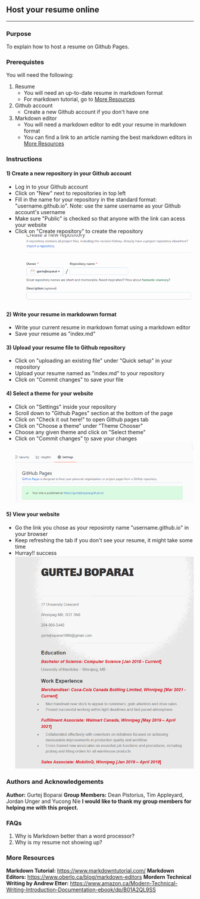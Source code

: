 ## Host your resume online
------------
### Purpose
To explain how to host a resume on Github Pages.

### Prerequistes
You will need the following:
1) Resume
   - You will need an up-to-date resume in markdown format
   - For markdown tutorial, go to [More Resources](#more-resources)
2) Github account
   - Create a new Github account if you don't have one
3) Markdown editor
   - You will need a markdown editor to edit your resume in markdown format
   - You can find a link to an article naming the best markdown editors in [More Resources](#more-resources)
  
### Instructions
#### 1) Create a new repository in your Github account
- Log in to your Github account
- Click on "New" next to repositories in top left
- Fill in the name for your repository in the standard format: "username.github.io". Note: use the same username as your Github account's username
- Make sure "Public" is checked so that anyone with the link can acess your website
- Click on "Create repository" to create the repository
![NewRepository](newRepository.gif)  

#### 2) Write your resume in markdowwn format
- Write your current resume in markdown fomat using a markdown editor
- Save your resume as "index.md"
#### 3) Upload your resume file to Github repository
- Click on "uploading an existing file" under "Quick setup" in your repository
- Upload your resume named as "index.md" to your repository
- Click on "Commit changes" to save your file
#### 4) Select a theme for your website
- Click on "Settings" inside your repository
- Scroll down to "Github Pages" section at the bottom of the page
- Click on "Check it out here!" to open Github pages tab
- Click on "Choose a theme" under "Theme Chooser"
- Choose any given theme and click on "Select theme"  
- Click on "Commit changes" to save your changes
![ChangeTheme](changeTheme.gif)

#### 5) View your website
- Go the link you chose as your reposiroty name "username.github.io" in your browser
- Keep refreshing the tab if you don't see your resume, it might take some time
- Hurray!! success
![MySite](mySite.gif)

### Authors and Acknowledgements
**Author:** Gurtej Boparai
**Group Members:** Dean Pistorius, Tim Appleyard, Jordan Unger and Yucong Nie
**I would like to thank my group members for helping me with this project.**

### FAQs
1) Why is Markdown better than a word processor?
2) Why is my resume not showing up?
   
### More Resources

**Markdown Tutorial:** https://www.markdowntutorial.com/
**Markdown Editors:** https://www.oberlo.ca/blog/markdown-editors 
**Mordern Technical Writing by Andrew Etter:** https://www.amazon.ca/Modern-Technical-Writing-Introduction-Documentation-ebook/dp/B01A2QL9SS 





